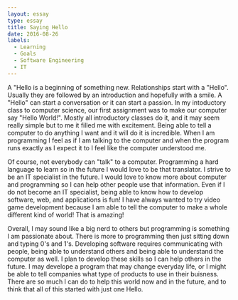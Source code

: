 ```yaml
---
layout: essay
type: essay
title: Saying Hello
date: 2016-08-26
labels:
  - Learning
  - Goals
  - Software Engineering
  - IT
---
```


A "Hello is a beginning of something new. Relationships start with a "Hello". Usually they are followed by an introduction and hopefully with a smile. A "Hello" can start a conversation or it can start a passion. In my intoductory class to computer science, our first assignment was to make our computer say "Hello World!". Mostly all introductory classes do it, and it may seem really simple but to me it filled me with excitement. Being able to tell a computer to do anything I want and it will do it is incredible. When I am programming I feel as if I am talking to the computer and when the program runs exactly as I expect it to I feel like the computer understood me. 

Of course, not everybody can "talk" to a computer. Programming a hard language to learn so in the future I would love to be that translator. I strive to be an IT specialist in the future. I would love to know more about computer and programming so I can help other people use that information. Even if I do not become an IT specialist, being able to know how to develop software, web, and applications is fun! I have always wanted to try video game development because I am able to tell the computer to make a whole different kind of world! That is amazing! 

Overall, I may sound like a big nerd to others but programming is something I am passionate about. There is more to programming then just sitting down and typing 0's and 1's. Developing software requires communicating with people, being able to understand others and being able to understand the computer as well. I plan to develop these skills so I can help others in the future. I may develope a program that may change everyday life, or I might be able to tell companies what type of products to use in their buisness. There are so much I can do to help this world now and in the future, and to think that all of this started with just one Hello.
